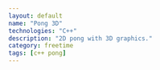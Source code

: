 ```yaml
---
layout: default
name: "Pong 3D"
technologies: "C++"
description: "2D pong with 3D graphics."
category: freetime
tags: [c++ pong]
---
```

